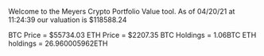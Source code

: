 Welcome to the Meyers Crypto Portfolio Value tool. 
As of 04/20/21 at 11:24:39 our valuation is $118588.24 

BTC Price = $55734.03
 ETH Price = $2207.35
BTC Holdings = 1.06BTC
 ETH holdings = 26.960005962ETH 
